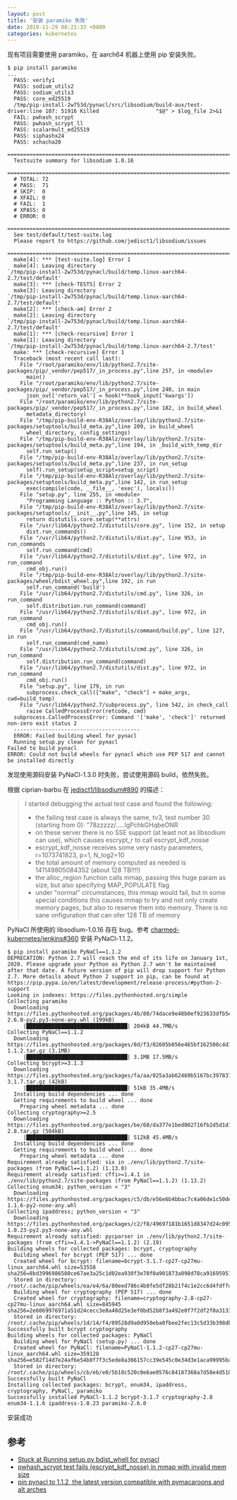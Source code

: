 ```yaml
---
layout: post
title: '安装 paramiko 失败'
date: 2019-11-29 08:21:33 +0800
categories: kubernetes
---
```


现有项目需要使用 paramiko，在 aarch64 机器上使用 pip 安装失败。

```console
$ pip install paramiko
...
  PASS: verify1
  PASS: sodium_utils2
  PASS: sodium_utils3
  PASS: core_ed25519
  /tmp/pip-install-2w753d/pynacl/src/libsodium/build-aux/test-driver:line 107: 51916 Killed                  "$@" > $log_file 2>&1
  FAIL: pwhash_scrypt
  PASS: pwhash_scrypt_ll
  PASS: scalarmult_ed25519
  PASS: siphashx24
  PASS: xchacha20
  ============================================================================
  Testsuite summary for libsodium 1.0.16
  ============================================================================
  # TOTAL: 72
  # PASS:  71
  # SKIP:  0
  # XFAIL: 0
  # FAIL:  1
  # XPASS: 0
  # ERROR: 0
  ============================================================================
  See test/default/test-suite.log
  Please report to https://github.com/jedisct1/libsodium/issues
  ============================================================================
  make[4]: *** [test-suite.log] Error 1
  make[4]: Leaving directory
`/tmp/pip-install-2w753d/pynacl/build/temp.linux-aarch64-2.7/test/default'
  make[3]: *** [check-TESTS] Error 2
  make[3]: Leaving directory
`/tmp/pip-install-2w753d/pynacl/build/temp.linux-aarch64-2.7/test/default'
  make[2]: *** [check-am] Error 2
  make[2]: Leaving directory
`/tmp/pip-install-2w753d/pynacl/build/temp.linux-aarch64-2.7/test/default'
  make[1]: *** [check-recursive] Error 1
  make[1]: Leaving directory
`/tmp/pip-install-2w753d/pynacl/build/temp.linux-aarch64-2.7/test'
  make: *** [check-recursive] Error 1
  Traceback (most recent call last):
    File "/root/paramiko/env/lib/python2.7/site-packages/pip/_vendor/pep517/_in_process.py",line 257, in <module>
      main()
    File "/root/paramiko/env/lib/python2.7/site-packages/pip/_vendor/pep517/_in_process.py",line 240, in main
      json_out['return_val'] = hook(**hook_input['kwargs'])
    File "/root/paramiko/env/lib/python2.7/site-packages/pip/_vendor/pep517/_in_process.py",line 182, in build_wheel
      metadata_directory)
    File "/tmp/pip-build-env-R38Alz/overlay/lib/python2.7/site-packages/setuptools/build_meta.py",line 209, in build_wheel
      wheel_directory, config_settings)
    File "/tmp/pip-build-env-R38Alz/overlay/lib/python2.7/site-packages/setuptools/build_meta.py",line 194, in _build_with_temp_dir
      self.run_setup()
    File "/tmp/pip-build-env-R38Alz/overlay/lib/python2.7/site-packages/setuptools/build_meta.py",line 237, in run_setup
      self).run_setup(setup_script=setup_script)
    File "/tmp/pip-build-env-R38Alz/overlay/lib/python2.7/site-packages/setuptools/build_meta.py",line 142, in run_setup
      exec(compile(code, __file__, 'exec'), locals())
    File "setup.py", line 255, in <module>
      "Programming Language :: Python :: 3.7",
    File "/tmp/pip-build-env-R38Alz/overlay/lib/python2.7/site-packages/setuptools/__init__.py",line 145, in setup
      return distutils.core.setup(**attrs)
    File "/usr/lib64/python2.7/distutils/core.py", line 152, in setup
      dist.run_commands()
    File "/usr/lib64/python2.7/distutils/dist.py", line 953, in run_commands
      self.run_command(cmd)
    File "/usr/lib64/python2.7/distutils/dist.py", line 972, in run_command
      cmd_obj.run()
    File "/tmp/pip-build-env-R38Alz/overlay/lib/python2.7/site-packages/wheel/bdist_wheel.py",line 192, in run
      self.run_command('build')
    File "/usr/lib64/python2.7/distutils/cmd.py", line 326, in run_command
      self.distribution.run_command(command)
    File "/usr/lib64/python2.7/distutils/dist.py", line 972, in run_command
      cmd_obj.run()
    File "/usr/lib64/python2.7/distutils/command/build.py", line 127, in run
      self.run_command(cmd_name)
    File "/usr/lib64/python2.7/distutils/cmd.py", line 326, in run_command
      self.distribution.run_command(command)
    File "/usr/lib64/python2.7/distutils/dist.py", line 972, in run_command
      cmd_obj.run()
    File "setup.py", line 179, in run
      subprocess.check_call(["make", "check"] + make_args, cwd=build_temp)
    File "/usr/lib64/python2.7/subprocess.py", line 542, in check_call
      raise CalledProcessError(retcode, cmd)
  subprocess.CalledProcessError: Command '['make', 'check']' returned
non-zero exit status 2
  ----------------------------------------
  ERROR: Failed building wheel for pynacl
  Running setup.py clean for pynacl
Failed to build pynacl
ERROR: Could not build wheels for pynacl which use PEP 517 and cannot
be installed directly
```

发现使用源码安装 PyNaCl-1.3.0 时失败，尝试使用源码 build，依然失败。

根据 ciprian-barbu 在 [jedisct1/libsodium#890][github/jedisct1/libsodium/issues/890] 的描述：

> I started debugging the actual test case and found the following:
>
> - the failing test case is always the same, tv3, test number 30 (starting from 0): "$7$8zzzzz/.....lgPchkGHqbeONR
> - on these server there is no SSE support (at least not as libsodium can use), which causes escrypt_r to call escrypt_kdf_nosse
> - escrypt_kdf_nosse receives some very nasty parameters, r=1073741823, p=1, N_log2=10
> - the total amount of memory computed as needed is 141149805084352 (about 128 TB!!!!)
> - the alloc_region function calls mmap, passing this huge param as size, but also specifying MAP_POPULATE flag
> - under "normal" circumstances, this mmap would fail, but in some special conditions this causes mmap to try and not only create memory pages, but also to reserve them into memory. There is no sane onfiguration that can ofer 128 TB of memory

PyNaCl 所使用的 libsodium-1.0.16 存在 bug。参考 [charmed-kubernetes/jenkins#360][github/charmed-kubernetes/jenkins/pull/360] 安装 PyNaCl-1.1.2。

```console
$ pip install paramiko PyNaCl==1.1.2
DEPRECATION: Python 2.7 will reach the end of its life on January 1st, 2020. Please upgrade your Python as Python 2.7 won't be maintained after that date. A future version of pip will drop support for Python 2.7. More details about Python 2 support in pip, can be found at https://pip.pypa.io/en/latest/development/release-process/#python-2-support
Looking in indexes: https://files.pythonhosted.org/simple
Collecting paramiko
  Downloading https://files.pythonhosted.org/packages/4b/80/74dace9e48b0ef923633dfb5e48798f58a168e4734bca8ecfaf839ba051a/paramiko-2.6.0-py2.py3-none-any.whl (199kB)
     |████████████████████████████████| 204kB 44.7MB/s
Collecting PyNaCl==1.1.2
  Downloading https://files.pythonhosted.org/packages/8d/f3/02605b056e465bf162508c4d1635a2bccd9abd1ee3ed2a1bb4e9676eac33/PyNaCl-1.1.2.tar.gz (3.1MB)
     |████████████████████████████████| 3.1MB 17.5MB/s
Collecting bcrypt>=3.1.3
  Downloading https://files.pythonhosted.org/packages/fa/aa/025a3ab62469b5167bc397837c9ffc486c42a97ef12ceaa6699d8f5a5416/bcrypt-3.1.7.tar.gz (42kB)
     |████████████████████████████████| 51kB 35.4MB/s
  Installing build dependencies ... done
  Getting requirements to build wheel ... done
    Preparing wheel metadata ... done
Collecting cryptography>=2.5
  Downloading https://files.pythonhosted.org/packages/be/60/da377e1bed002716fb2d5d1d1cab720f298cb33ecff7bf7adea72788e4e4/cryptography-2.8.tar.gz (504kB)
     |████████████████████████████████| 512kB 45.4MB/s
  Installing build dependencies ... done
  Getting requirements to build wheel ... done
    Preparing wheel metadata ... done
Requirement already satisfied: six in ./env/lib/python2.7/site-packages (from PyNaCl==1.1.2) (1.13.0)
Requirement already satisfied: cffi>=1.4.1 in ./env/lib/python2.7/site-packages (from PyNaCl==1.1.2) (1.13.2)
Collecting enum34; python_version < "3"
  Downloading https://files.pythonhosted.org/packages/c5/db/e56e6b4bbac7c4a06de1c50de6fe1ef3810018ae11732a50f15f62c7d050/enum34-1.1.6-py2-none-any.whl
Collecting ipaddress; python_version < "3"
  Downloading https://files.pythonhosted.org/packages/c2/f8/49697181b1651d8347d24c095ce46c7346c37335ddc7d255833e7cde674d/ipaddress-1.0.23-py2.py3-none-any.whl
Requirement already satisfied: pycparser in ./env/lib/python2.7/site-packages (from cffi>=1.4.1->PyNaCl==1.1.2) (2.19)
Building wheels for collected packages: bcrypt, cryptography
  Building wheel for bcrypt (PEP 517) ... done
  Created wheel for bcrypt: filename=bcrypt-3.1.7-cp27-cp27mu-linux_aarch64.whl size=53558 sha256=8bd3996986580ce67ae3a25c1d02ea930f3e70f0a901873a098d78ca91695951
  Stored in directory: /root/.cache/pip/wheels/ea/e4/6a/80eed786c4b8fe5df28b21f4c1e2cc6d4fdffddce3396c00f0
  Building wheel for cryptography (PEP 517) ... done
  Created wheel for cryptography: filename=cryptography-2.8-cp27-cp27mu-linux_aarch64.whl size=845945 sha256=2e6069976971a51d24cecc3e8a48d25e3ef0bd52b8f3a492e0f7f2df2f0a3133
  Stored in directory: /root/.cache/pip/wheels/1d/14/f4/09528d9a0d950eba0fbee2fec13c5d33b398db8f598359e4b2
Successfully built bcrypt cryptography
Building wheels for collected packages: PyNaCl
  Building wheel for PyNaCl (setup.py) ... done
  Created wheel for PyNaCl: filename=PyNaCl-1.1.2-cp27-cp27mu-linux_aarch64.whl size=359128 sha256=e582f14d7e24af6e54b8f7f3c5ede8a366157cc39e545c0e34d3e1aca99995ba
  Stored in directory: /root/.cache/pip/wheels/cb/eb/e0/5b18c520c0e6ae0576c84187368a7d58e4d5100c9ec2aec695
Successfully built PyNaCl
Installing collected packages: bcrypt, enum34, ipaddress, cryptography, PyNaCl, paramiko
Successfully installed PyNaCl-1.1.2 bcrypt-3.1.7 cryptography-2.8 enum34-1.1.6 ipaddress-1.0.23 paramiko-2.6.0
```

安装成功

## 参考

- [Stuck at Running setup.py bdist_whell for pynacl][github/pyca/pynacl/issues/486]
- [pwhash_scrypt test fails (escrypt_kdf_nosse) in mmap with invalid mem size][github/jedisct1/libsodium/issues/890]
- [pin pynacl to 1.1.2, the latest version compatible with pymacaroons and alt arches][github/charmed-kubernetes/jenkins/pull/360]

[github/pyca/pynacl/issues/486]: https://github.com/pyca/pynacl/issues/486
[github/jedisct1/libsodium/issues/890]: https://github.com/jedisct1/libsodium/issues/890
[github/charmed-kubernetes/jenkins/pull/360]: https://github.com/charmed-kubernetes/jenkins/pull/360
